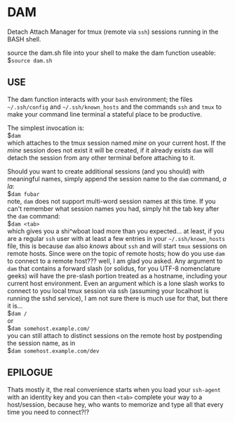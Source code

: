 # DAM
Detach Attach Manager for tmux (remote via `ssh`) sessions running in the BASH shell.

source the dam.sh file into your shell to make the dam function useable:
$`source dam.sh`

## USE
The dam function interacts with your `bash` environment; the files `~/.ssh/config` and `~/.ssh/known_hosts` and the commands `ssh` and `tmux` to make your command line terminal a stateful place to be productive.

The simplest invocation is:<br />
$`dam`<br />
which attaches to the tmux session named *mine* on your current host. If the *mine* session does not exist it will be created, if it already exists `dam` will detach the session from any other terminal before attaching to it.

Should you want to create additional sessions (and you should) with meaningful names, simply append the session name to the `dam` command, *a la*:<br />
$`dam fubar`<br />
note, `dam` does not support multi-word session names at this time. If you can't remember what session names you had, simply hit the tab key after the `dam` command:<br />
$`dam <tab>`<br />
which gives you a shi^wboat load more than you expected... at least, if you are a regular `ssh` user with at least a few entries in your `~/.ssh/known_hosts` file, this is because `dam` also *knows* about `ssh` and will start `tmux` sessions on remote hosts. Since were on the topic of remote hosts; how do you use `dam` to connect to a remote host??? well, I am glad you asked. Any argument to `dam` that contains a forward slash (or solidus, for you UTF-8 nomenclature geeks) will have the pre-slash portion treated as a hostname, including your current host environment. Even an argument which is a lone slash works to connect to you local tmux session via ssh (assuming your localhost is running the sshd service), I am not sure there is much use for that, but there it is...<br />
$`dam /`<br />
or<br />
$`dam somehost.example.com/`<br />
you can still attach to distinct sessions on the remote host by postpending the session name, as in<br />
$`dam somehost.example.com/dev`

## EPILOGUE
Thats mostly it, the real convenience starts when you load your `ssh-agent` with an identity key and you can then `<tab>` complete your way to a host/session, because hey, who wants to memorize and type all that every time you need to connect?!?
